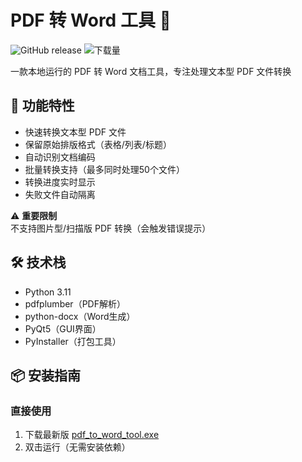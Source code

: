 # PDF 转 Word 工具 🔄

![GitHub release](https://img.shields.io/badge/版本-v1.2.0-green)
![下载量](https://img.shields.io/badge/下载-1000+-blue)

一款本地运行的 PDF 转 Word 文档工具，专注处理文本型 PDF 文件转换


## 🎯 功能特性

- 快速转换文本型 PDF 文件
- 保留原始排版格式（表格/列表/标题）
- 自动识别文档编码
- 批量转换支持（最多同时处理50个文件）
- 转换进度实时显示
- 失败文件自动隔离

⚠️ **重要限制**  
不支持图片型/扫描版 PDF 转换（会触发错误提示）

## 🛠️ 技术栈

- Python 3.11
- pdfplumber（PDF解析）
- python-docx（Word生成）
- PyQt5（GUI界面）
- PyInstaller（打包工具）

## 📦 安装指南

### 直接使用
1. 下载最新版 [pdf_to_word_tool.exe](https://github.com/yourusername/pdf_to_word_tool/releases)
2. 双击运行（无需安装依赖）
